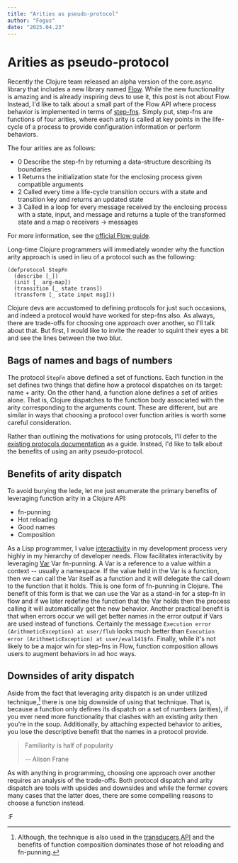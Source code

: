 ```yaml
---
title: "Arities as pseudo-protocol"
author: "Fogus"
date: "2025.04.23"
---
```


# Arities as pseudo-protocol

Recently the Clojure team released an alpha version of the core.async library that includes a new library named [Flow](https://clojure.github.io/core.async/flow-guide.html). While the new functionality is amazing and is already inspiring devs to use it, this post is not about Flow. Instead, I'd like to talk about a small part of the Flow API where process behavior is implemented in terms of [step-fns](https://clojure.github.io/core.async/flow-guide.html). Simply put, step-fns are functions of four arities, where each arity is called at key points in the life-cycle of a process to provide configuration information or perform behaviors.

The four arities are as follows:

- 0 Describe the step-fn by returning a data-structure describing its boundaries
- 1 Returns the initialization state for the enclosing process given compatible arguments 
- 2 Called every time a life-cycle transition occurs with a state and transition key and returns an updated state
- 3 Called in a loop for every message received by the enclosing process with a state, input, and message and returns a tuple of the transformed state and a map o receivers -> messages

For more information, see the [official Flow guide](https://clojure.github.io/core.async/flow-guide.html).

Long-time Clojure programmers will immediately wonder why the function arity approach is used in lieu of a protocol such as the following:

    (defprotocol StepFn
      (describe [_])
      (init [_ arg-map])
      (transition [_ state trans])
      (transform [_ state input msg]))

Clojure devs are accustomed to defining protocols for just such occasions, and indeed a protocol would have worked for step-fns also. As always, there are trade-offs for choosing one approach over another, so I'll talk about that. But first, I would like to invite the reader to squint their eyes a bit and see the lines between the two blur.

## Bags of names and bags of numbers

The protocol `StepFn` above defined a set of functions. Each function in the set defines two things that define how a protocol dispatches on its target: name + arity. On the other hand, a function alone defines a set of arities alone. That is, Clojure dispatches to the function body associated with the arity corresponding to the arguments count. These are different, but are similar in ways that choosing a protocol over function arities is worth some careful consideration.

Rather than outlining the motivations for using protocols, I'll defer to the [existing protocols documentation](https://clojure.org/reference/protocols) as a guide. Instead, I'd like to talk about the benefits of using an arity pseudo-protocol.

## Benefits of arity dispatch

To avoid burying the lede, let me just enumerate the primary benefits of leveraging function arity in a Clojure API:

- fn-punning
- Hot reloading
- Good names
- Composition

As a Lisp programmer, I value [interactivity](https://blog.fogus.me/2022/11/10/the-one-about-lisp-interactivity.html) in my development process very highly in my hierarchy of developer needs. Flow facilitates interactivity by leveraging [Var](https://clojure.org/reference/vars) Var fn-punning. A Var is a reference to a value within a context -- usually a namespace. If the value held in the Var is a function, then we can call the Var itself as a function and it will delegate the call down to the function that it holds. This is one form of fn-punning in Clojure. The benefit of this form is that we can use the Var as a stand-in for a step-fn in flow and if we later redefine the function that the Var holds then the process calling it will automatically get the new behavior. Another practical benefit is that when errors occur we will get better names in the error output if Vars are used instead of functions. Certainly the message `Execution error (ArithmeticException) at user/flub` looks much better than `Execution error (ArithmeticException) at user/eval141$fn`. Finally, while it's not likely to be a major win for step-fns in Flow, function composition allows users to augment behaviors in ad hoc ways.

## Downsides of arity dispatch

Aside from the fact that leveraging arity dispatch is an under utilized technique,[^transd] there is one big downside of using that technique. That is, because a function only defines its dispatch on a set of numbers (arities), if you ever need more functionality that clashes with an existing arity then you're in the soup. Additionally, by attaching expected behavior to arities, you lose the descriptive benefit that the names in a protocol provide.

> Familiarity is half of popularity
> 
> -- Alison Frane

As with anything in programming, choosing one approach over another requires an analysis of the trade-offs. Both protocol dispatch and arity dispatch are tools with upsides and downsides and while the former covers many cases that the latter does, there are some compelling reasons to choose a function instead.

:F

[^transd]: Although, the technique is also used in the [transducers API](https://clojure.org/reference/transducers#_creating_transducers) and the benefits of function composition dominates those of hot reloading and fn-punning.
